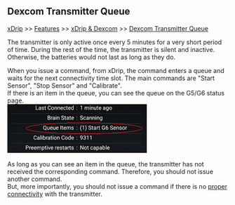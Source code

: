 ## Dexcom Transmitter Queue  
[xDrip](../README.md) >> [Features](./Features_page) >> [xDrip & Dexcom](./Dexcom_page) >> [Dexcom Transmitter Queue](./Transmitter-Queue)  
  
The transmitter is only active once every 5 minutes for a very short period of time.  During the rest of the time, the transmitter is silent and inactive.  Otherwise, the batteries would not last as long as they do.  
  
When you issue a command, from xDrip, the command enters a queue and waits for the next connectivity time slot.  The main commands are "Start Sensor", "Stop Sensor" and "Calibrate".  
If there is an item in the queue, you can see the queue on the G5/G6 status page.  
![](./images/tx-queue.png)  

As long as you can see an item in the queue, the transmitter has not received the corresponding command.  Therefore, you should not issue another command.  
But, more importantly, you should not issue a command if there is no [proper connectivity](./Proper-connectivity) with the transmitter.  
